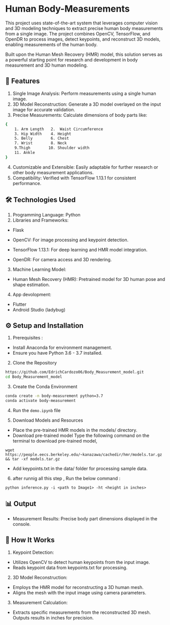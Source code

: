 
# Human Body-Measurements

This project uses state-of-the-art system that leverages computer vision and 3D modeling techniques to extract precise human body measurements from a single image. The project combines OpenCV, TensorFlow, and OpenDR to process images, detect keypoints, and reconstruct 3D models, enabling measurements of the human body.

Built upon the Human Mesh Recovery (HMR) model, this solution serves as a powerful starting point for research and development in body measurement and 3D human modeling.


## 🚀 Features

1. Single Image Analysis: Perform measurements using a single human image.
2. 3D Model Reconstruction: Generate a 3D model overlayed on the input image for accurate validation.
3. Precise Measurements: Calculate dimensions of body parts like:

```bash
{
    1. Arm Length   2.  Waist Circumference
    3. Hip Width    4. Height   
    5. Belly        6. Chest
    7. Wrist        8. Neck
    9.Thigh        10. Shoulder width
    11. Ankle   
}
```

4. Customizable and Extensible: Easily adaptable for further research or other body measurement applications.
5. Compatibility: Verified with TensorFlow 1.13.1 for consistent performance.




## 🛠️ Technologies Used
1. Programming Language: Python
2. Libraries and Frameworks:
- Flask

- OpenCV: For image processing and keypoint detection.

-  TensorFlow 1.13.1: For deep learning and HMR model integration.

-  OpenDR: For camera access and 3D rendering.

3. Machine Learning Model:
- Human Mesh Recovery (HMR): Pretrained model for 3D human pose and shape estimation.

4. App devolopment:
- Flutter 
- Android Studio (ladybug)
## ⚙️ Setup and Installation
1. Prerequisites :
- Install Anaconda for environment management.
- Ensure you have Python 3.6 - 3.7 installed.

2. Clone the Repository

```bash
https://github.com/EdrichCardozo06/Body_Measurement_model.git
cd Body_Measurement_model
```
3. Create the Conda Environment
```bash
conda create -n body-measurement python=3.7
conda activate body-measurement   
``` 
4. Run the `demo.ipynb` file 

5. Download Models and Resources
- Place the pre-trained HMR models in the models/ directory.
- Download pre-trained model
Type the following command on the terminal to download pre-trained model,

`wget https://people.eecs.berkeley.edu/~kanazawa/cachedir/hmr/models.tar.gz && tar -xf models.tar.gz`
- Add keypoints.txt in the data/ folder for processing sample data.

6. after runnig all this step , Run the below command :

`python inference.py -i <path to Image1> -ht <height in inches>`


## 📊 Output

- Measurement Results: Precise body part dimensions displayed in the console.

## 🧩 How It Works
1. Keypoint Detection:
- Utilizes OpenCV to detect human keypoints from the input image.
- Reads keypoint data from keypoints.txt for processing.
2. 3D Model Reconstruction:
- Employs the HMR model for reconstructing a 3D human mesh.
- Aligns the mesh with the input image using camera parameters.
3. Measurement Calculation:
- Extracts specific measurements from the reconstructed 3D mesh.
Outputs results in inches for precision.


